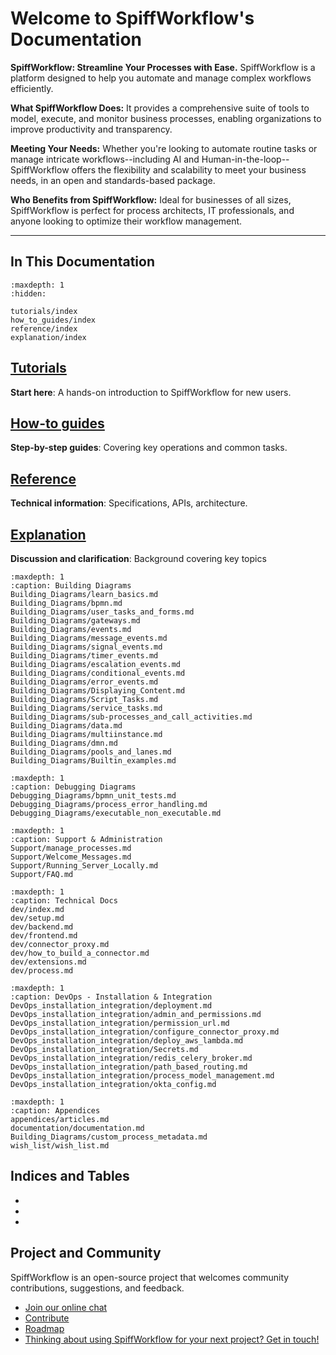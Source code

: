 # Welcome to SpiffWorkflow's Documentation

**SpiffWorkflow: Streamline Your Processes with Ease.** SpiffWorkflow is a platform designed to help you automate and manage complex workflows efficiently.

**What SpiffWorkflow Does:** It provides a comprehensive suite of tools to model, execute, and monitor business processes, enabling organizations to improve productivity and transparency.

**Meeting Your Needs:** Whether you're looking to automate routine tasks or manage intricate workflows--including AI and Human-in-the-loop--SpiffWorkflow offers the flexibility and scalability to meet your business needs, in an open and standards-based package.

**Who Benefits from SpiffWorkflow:** Ideal for businesses of all sizes, SpiffWorkflow is perfect for process architects, IT professionals, and anyone looking to optimize their workflow management.

---

## In This Documentation

```{toctree}
:maxdepth: 1
:hidden:

tutorials/index
how_to_guides/index
reference/index
explanation/index
```

## [Tutorials](tutorials/index)

**Start here**: A hands-on introduction to SpiffWorkflow for new users.

## [How-to guides](how_to_guides/index)

**Step-by-step guides**: Covering key operations and common tasks.

## [Reference](reference/index)

**Technical information**: Specifications, APIs, architecture.

## [Explanation](explanation/index)

**Discussion and clarification**: Background covering key topics

```{toctree}
:maxdepth: 1
:caption: Building Diagrams
Building_Diagrams/learn_basics.md
Building_Diagrams/bpmn.md
Building_Diagrams/user_tasks_and_forms.md
Building_Diagrams/gateways.md
Building_Diagrams/events.md
Building_Diagrams/message_events.md
Building_Diagrams/signal_events.md
Building_Diagrams/timer_events.md
Building_Diagrams/escalation_events.md
Building_Diagrams/conditional_events.md
Building_Diagrams/error_events.md
Building_Diagrams/Displaying_Content.md
Building_Diagrams/Script_Tasks.md
Building_Diagrams/service_tasks.md
Building_Diagrams/sub-processes_and_call_activities.md
Building_Diagrams/data.md
Building_Diagrams/multiinstance.md
Building_Diagrams/dmn.md
Building_Diagrams/pools_and_lanes.md
Building_Diagrams/Builtin_examples.md
```

```{toctree}
:maxdepth: 1
:caption: Debugging Diagrams
Debugging_Diagrams/bpmn_unit_tests.md
Debugging_Diagrams/process_error_handling.md
Debugging_Diagrams/executable_non_executable.md
```

```{toctree}
:maxdepth: 1
:caption: Support & Administration
Support/manage_processes.md
Support/Welcome_Messages.md
Support/Running_Server_Locally.md
Support/FAQ.md
```

```{toctree}
:maxdepth: 1
:caption: Technical Docs
dev/index.md
dev/setup.md
dev/backend.md
dev/frontend.md
dev/connector_proxy.md
dev/how_to_build_a_connector.md
dev/extensions.md
dev/process.md
```

```{toctree}
:maxdepth: 1
:caption: DevOps - Installation & Integration
DevOps_installation_integration/deployment.md
DevOps_installation_integration/admin_and_permissions.md
DevOps_installation_integration/permission_url.md
DevOps_installation_integration/configure_connector_proxy.md
DevOps_installation_integration/deploy_aws_lambda.md
DevOps_installation_integration/Secrets.md
DevOps_installation_integration/redis_celery_broker.md
DevOps_installation_integration/path_based_routing.md
DevOps_installation_integration/process_model_management.md
DevOps_installation_integration/okta_config.md
```

```{toctree}
:maxdepth: 1
:caption: Appendices
appendices/articles.md
documentation/documentation.md
Building_Diagrams/custom_process_metadata.md
wish_list/wish_list.md
```

## Indices and Tables

- [](genindex)
- [](modindex)
- [](search)

## Project and Community

SpiffWorkflow is an open-source project that welcomes community contributions, suggestions, and feedback.

- [Join our online chat](https://discord.gg/F6Kb7HNK7B)
- [Contribute](https://github.com/sartography/spiff-arena/blob/main/CONTRIBUTING.rst)
- [Roadmap](https://github.com/sartography/spiff-arena/issues)
- [Thinking about using SpiffWorkflow for your next project? Get in touch!](https://www.spiffworkflow.org/)

```

```
